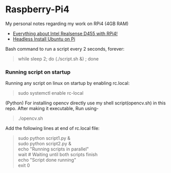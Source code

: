 # Raspberry-Pi4
My personal notes regarding my work on RPi4 (4GB RAM) <br>

- [Everything about Intel Realsense D455 with RPi4!](https://github.com/Shaxpy/Intel_Realsense_D455)
- [Headless Install Ubuntu on Pi](https://github.com/Shaxpy/Raspberry-Pi4/tree/master/Ubuntu_on_Pi)

Bash command to run a script every 2 seconds, forever:
> while sleep 2; do (./script.sh &) ; done
### Running script on startup
Running any script on linux on startup by enabling rc.local:
> sudo systemctl enable rc-local <br>


(Python) For installing opencv directly use my shell script(opencv.sh) in this repo.
After making it executable, Run using-

> ./opencv.sh <br>

Add the following lines at end of rc.local file: 
> sudo python script1.py & <br>
> sudo python script2.py & <br>
> echo "Running scripts in parallel" <br>
> wait # Waiting until both scripts finish <br>
> echo "Script done running" <br>
> exit 0

